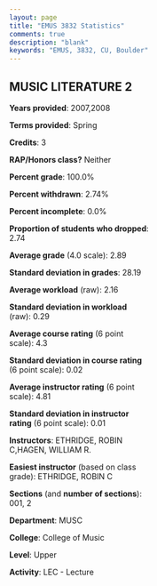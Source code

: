 ```yaml
---
layout: page
title: "EMUS 3832 Statistics"
comments: true
description: "blank"
keywords: "EMUS, 3832, CU, Boulder"
--- 
```

<head>
<script src="https://ajax.googleapis.com/ajax/libs/jquery/2.1.3/jquery.min.js"></script>
<script src="https://dl.dropboxusercontent.com/s/pc42nxpaw1ea4o9/highcharts.js?dl=0"></script>
<!-- <script src="../assets/js/highcharts.js"></script> -->
<style type="text/css">@font-face {
	font-family: "Bebas Neue";
	src: url(https://www.filehosting.org/file/details/544349/BebasNeue%20Regular.otf) format("opentype");
	}
	h1.Bebas { 
		font-family: "Bebas Neue", Verdana, Tahoma;
	}
</style>
</head>
<body>
	<div id="container" style="float: right; width: 45%; height: 88%; margin-left: 2.5%; margin-right: 2.5%;"></div>
	<script language="JavaScript">
		$(document).ready(function() {
		var chart = {type: 'column'};
		var title = {text: 'Grade Distribution'};
		var xAxis = {categories: ['A','B','C','D','F'],crosshair: true};
		var yAxis = {min: 0,title: {text: 'Percentage'}};
		var tooltip = {headerFormat: '<center><b><span style="font-size:20px">{point.key}</span></b></center>',
		               pointFormat: '<td style="padding:0"><b>{point.y:.1f}%</b></td>',
		               footerFormat: '</table>',shared: true,useHTML: true};
		var plotOptions = {column: {pointPadding: 0.0,borderWidth: 0}};  
		var credits = {enabled: false};var series= [{name: 'Percent',data: [33.8,36.62,16.9,9.86,2.82,]}];
		var json = {};
		json.chart = chart;
		json.title = title;
		json.tooltip = tooltip;
		json.xAxis = xAxis;
		json.yAxis = yAxis;  
		json.series = series;
		json.plotOptions = plotOptions;  
		json.credits = credits;
		$('#container').highcharts(json);
	});
	</script>
</body>
			   
## MUSIC LITERATURE 2

**Years provided**: 2007,2008

**Terms provided**: Spring

**Credits**: 3

**RAP/Honors class?** Neither

**Percent grade**: 100.0%

**Percent withdrawn**: 2.74%

**Percent incomplete**: 0.0%

**Proportion of students who dropped**: 2.74

**Average grade** (4.0 scale): 2.89

**Standard deviation in grades**: 28.19

**Average workload** (raw): 2.16

**Standard deviation in workload** (raw): 0.29

**Average course rating** (6 point scale): 4.3

**Standard deviation in course rating** (6 point scale): 0.02

**Average instructor rating** (6 point scale): 4.81

**Standard deviation in instructor rating** (6 point scale): 0.01

**Instructors**: ETHRIDGE, ROBIN C,HAGEN, WILLIAM R.

**Easiest instructor** (based on class grade): ETHRIDGE, ROBIN C

**Sections** (and **number of sections**): 001, 2

**Department**: MUSC

**College**: College of Music

**Level**: Upper

**Activity**: LEC - Lecture